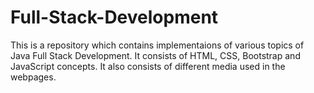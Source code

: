 # Full-Stack-Development

This is a repository which contains implementaions of various topics of Java Full Stack Development. 
It consists of HTML, CSS, Bootstrap and JavaScript concepts.
It also consists of different media used in the webpages.

